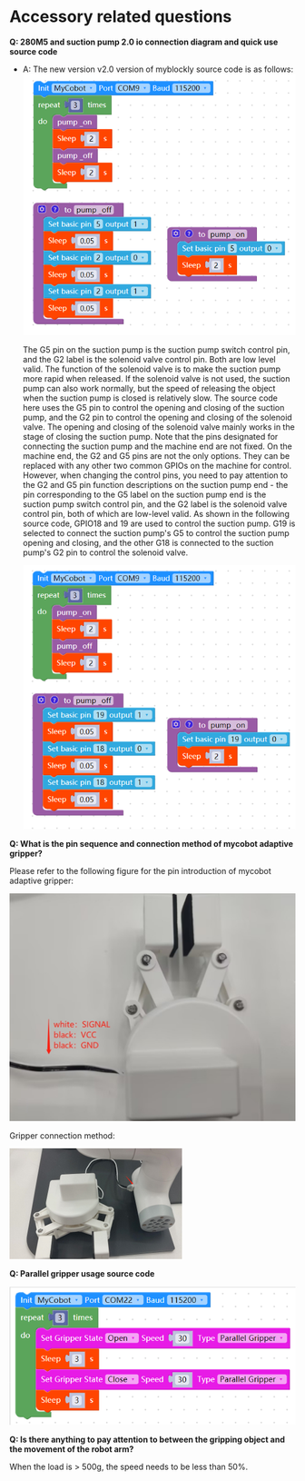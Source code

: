 # Accessory related questions

**Q: 280M5 and suction pump 2.0 io connection diagram and quick use source code**

- A: The new version v2.0 version of myblockly source code is as follows:
    ![](../../resources/4-SupportAndService/9.Troubleshooting/9.images/acce_1.png)

    The G5 pin on the suction pump is the suction pump switch control pin, and the G2 label is the solenoid valve control pin. Both are low level valid.
    The function of the solenoid valve is to make the suction pump more rapid when released. If the solenoid valve is not used, the suction pump can also work normally, but the speed of releasing the object when the suction pump is closed is relatively slow.
    The source code here uses the G5 pin to control the opening and closing of the suction pump, and the G2 pin to control the opening and closing of the solenoid valve. The opening and closing of the solenoid valve mainly works in the stage of closing the suction pump.
    Note that the pins designated for connecting the suction pump and the machine end are not fixed. On the machine end, the G2 and G5 pins are not the only options. They can be replaced with any other two common GPIOs on the machine for control. However, when changing the control pins, you need to pay attention to the G2 and G5 pin function descriptions on the suction pump end - the pin corresponding to the G5 label on the suction pump end is the suction pump switch control pin, and the G2 label is the solenoid valve control pin, both of which are low-level valid.
    As shown in the following source code, GPIO18 and 19 are used to control the suction pump. G19 is selected to connect the suction pump's G5 to control the suction pump opening and closing, and the other G18 is connected to the suction pump's G2 pin to control the solenoid valve.

    ![](../../resources/4-SupportAndService/9.Troubleshooting/9.images/acce_2.png)

**Q: What is the pin sequence and connection method of mycobot adaptive gripper?**

Please refer to the following figure for the pin introduction of mycobot adaptive gripper:

![](../../resources/4-SupportAndService/9.Troubleshooting/9.images/acce_3.png)

Gripper connection method:

![](../../resources/4-SupportAndService/9.Troubleshooting/9.images/acce_4.png)

**Q: Parallel gripper usage source code**

![](../../resources/4-SupportAndService/9.Troubleshooting/9.images/acce_5.png)

**Q: Is there anything to pay attention to between the gripping object and the movement of the robot arm?**

When the load is > 500g, the speed needs to be less than 50%.
